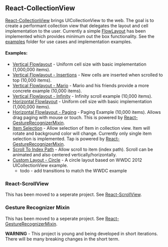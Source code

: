 ## React-CollectionView
[React-CollectionView](http://github.com/davidmfreese/React-CollectionView) brings UICollectionView to the web.  The goal is to create a performant collection view that delegates the layout and cell implementation to the user. Currently a simple [FlowLayout](http://github.com/davidmfreese/React-CollectionView/tree/master/src/react/Layout/FlowLayout) has been implemented which provides minimum out the box functionality. See the [examples](http://github.com/davidmfreese/React-CollectionView/tree/master/examples) folder for use cases and implementation examples. 

#### Examples:
* [Vertical Flowlayout](http://github.com/davidmfreese/React-CollectionView/tree/master/examples/flowlayout-vertical) - Uniform cell size with basic implementation (1,000,000 items).
* [Vertical Flowlayout - Insertions](http://github.com/davidmfreese/React-CollectionView/tree/master/examples/flowlayout-vertical-insertions) - New cells are inserted when scrolled to top (10,000 items).
* [Vertical Flowlayout - Mario](http://github.com/davidmfreese/React-CollectionView/tree/master/examples/flowlayout-vertical-mario) - Mario and his friends provide a more concrete example (10,000 items).
* [Vertical Flowlayout - Infinity](http://github.com/davidmfreese/React-CollectionView/tree/master/examples/flowlayout-vertical-infinity) - Infinity scroll example (10,000 items).
* [Horizontal Flowlayout](https://github.com/davidmfreese/React-CollectionView/tree/master/examples/flowlayout-horizontal) - Uniform cell size with basic implementation (1,000,000 items).
* [Horizontal Flowlayout - Paging](http://github.com/davidmfreese/React-CollectionView/tree/master/examples/flowlayout-horizontal-paging) - Paging Example (10,000 items).  Allows drag paging with mouse or touch.  This is powered by [React-GestureRecognizerMixin](http://github.com/davidmfreese/React-GestureRecognizerMixin).
* [Item Selection](http://github.com/davidmfreese/React-CollectionView/tree/master/examples/flowlayout-vertical-selection) - Allow selection of Item in collection view.  Item will rotate and background color will change.  Currently only single item selection is implemented.  Tap is powered by [React-GestureRecognizerMixin](http://github.com/davidmfreese/React-GestureRecognizerMixin).  
* [Scroll To Index Path](http://github.com/davidmfreese/React-CollectionView/tree/master/examples/flowlayout-vertical-scrollToIndexPath) - Allow scroll to item (index path).  Scroll can be animated and also centered vertically/horizontally.
* [Custom Layout - Circle](http://github.com/davidmfreese/React-CollectionView/tree/master/examples/flowlayout-vertical-insertions) - A circle layout based on WWDC 2012 UICollectionView example.
  * todo - add transitions to match the WWDC example

### React-ScrollView
This has been moved to a seperate project.  See [React-ScrollView](http://github.com/davidmfreese/React-ScrollView).

### Gesture Recognizer Mixin
This has been moved to a seperate project.  See [React-GestureRecognizerMixin](http://github.com/davidmfreese/React-GestureRecognizerMixin).

**WARNING** - This project is young and being developed in short iterations.  There will be many breaking changes in the short term.  
